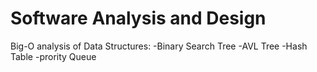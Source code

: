 # Software Analysis and Design
 Big-O analysis of Data Structures:
        -Binary Search Tree
        -AVL Tree
        -Hash Table
        -prority Queue
